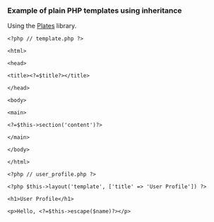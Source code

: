 ### Example of plain PHP templates using inheritance

Using the [Plates](http://platesphp.com/) library.

`<?php // template.php ?>`

`<html>`

`<head>`

`<title><?=$title?></title>`

`</head>`

`<body>`

`<main>`

`<?=$this->section('content')?>`

`</main>`

`</body>`

`</html>`

`<?php // user_profile.php ?>`

`<?php $this->layout('template', ['title' => 'User Profile']) ?>`

`<h1>User Profile</h1>`

`<p>Hello, <?=$this->escape($name)?></p>`

